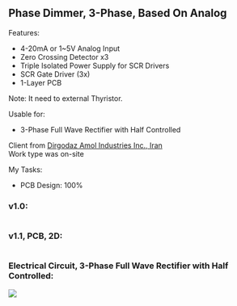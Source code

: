## Phase Dimmer, 3-Phase, Based On Analog

Features:
- 4-20mA or 1~5V Analog Input 
- Zero Crossing Detector x3
- Triple Isolated Power Supply for SCR Drivers
- SCR Gate Driver (3x)
- 1-Layer PCB

Note: It need to external Thyristor.

Usable for:
- 3-Phase Full Wave Rectifier with Half Controlled

Client from [Dirgodaz Amol Industries Inc., Iran](https://dirgodazamol.com/en/)  
Work type was on-site 

My Tasks:  
- PCB Design: 100%

### v1.0:
![]()

### v1.1, PCB, 2D:
![]()

### Electrical Circuit, 3-Phase Full Wave Rectifier with Half Controlled:
![](https://s32.picofile.com/file/8477872018/C1.png)
